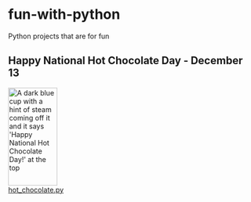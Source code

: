 # fun-with-python
Python projects that are for fun

## Happy National Hot Chocolate Day - December 13
<img src="https://github.com/KRBlackwell/fun-with-python/assets/43302501/d6823674-5133-466b-ae90-0c413b1c2742" width="100" height="200" alt="A dark blue cup with a hint of steam coming off it and it says 'Happy National Hot Chocolate Day!' at the top">\
[hot_chocolate.py](https://github.com/KRBlackwell/fun-with-python/blob/main/hot_chocolate.py)
